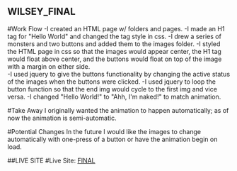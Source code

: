 ## WILSEY_FINAL

#Work Flow
-I created an HTML page w/ folders and pages.
-I made an H1 tag for "Hello World" and changed the tag style in css.
-I drew a series of monsters and two buttons and added them to the images folder.
-I styled the HTML page in css so that the images would appear center, the H1 tag
would float above center, and the buttons would float on top of the image with a
margin on either side.  
-I used jquery to give the buttons functionality by changing the active status of
the images when the buttons were clicked.
-I used jquery to loop the button function so that the end img would cycle to the first
img and vice versa.
-I changed "Hello World!" to "Ahh, I'm naked!" to match animation.

#Take Away
I originally wanted the animation to happen automatically; as of now the animation
is semi-automatic.

#Potential Changes
In the future I would like the images to change automatically with one-press of
a button or have the animation begin on load.

##LIVE SITE
#Live Site:
[FINAL](https://ewilsey.github.io/MART441/FINAL/)
